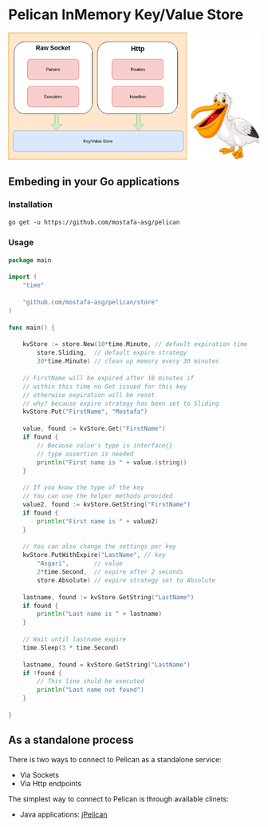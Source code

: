 # Pelican InMemory Key/Value Store
![Pelican](https://github.com/mostafa-asg/pelican/blob/master/images/pelican-design.png)

## Embeding in your Go applications
### Installation
`
go get -u https://github.com/mostafa-asg/pelican
`
### Usage
```go
package main

import (
	"time"

	"github.com/mostafa-asg/pelican/store"
)

func main() {

	kvStore := store.New(10*time.Minute, // default expiration time
		store.Sliding,  // default expire strategy
		30*time.Minute) // clean up memory every 30 minutes

	// FirstName will be expired after 10 minutes if
	// within this time no Get issued for this key
	// otherwise expiration will be reset
	// why? because expire strategy has been set to Sliding
	kvStore.Put("FirstName", "Mostafa")

	value, found := kvStore.Get("FirstName")
	if found {
		// Because value's type is interface{}
		// type assertion is needed
		println("First name is " + value.(string))
	}

	// If you know the type of the key
	// You can use the helper methods provided
	value2, found := kvStore.GetString("FirstName")
	if found {
		println("First name is " + value2)
	}

	// You can also change the settings per key
	kvStore.PutWithExpire("LastName", // key
		"Asgari",       // value
		2*time.Second,  // expire after 2 seconds
		store.Absolute) // expire strategy set to Absolute

	lastname, found := kvStore.GetString("LastName")
	if found {
		println("Last name is " + lastname)
	}

	// Wait until lastname expire
	time.Sleep(3 * time.Second)

	lastname, found = kvStore.GetString("LastName")
	if !found {
		// This line shuld be executed
		println("Last name not found")
	}

}
```
## As a standalone process
There is two ways to connect to Pelican as a standalone service:
* Via Sockets
* Via Http endpoints  

The simplest way to connect to Pelican is through available clinets:
* Java applications: [jPelican](https://github.com/mostafa-asg/jPelican)
